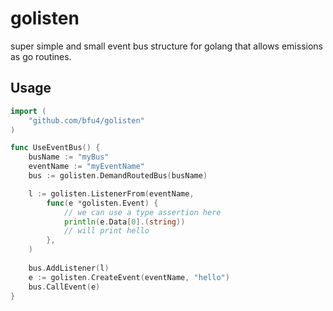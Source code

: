 # golisten

super simple and small event bus structure
for golang that allows emissions as go routines.


## Usage
```go
import (
	"github.com/bfu4/golisten"
)

func UseEventBus() {
	busName := "myBus"
	eventName := "myEventName"
	bus := golisten.DemandRoutedBus(busName)

	l := golisten.ListenerFrom(eventName,
        func(e *golisten.Event) {
        	// we can use a type assertion here
        	println(e.Data[0].(string))
        	// will print hello
        },
    )
    
    bus.AddListener(l)
	e := golisten.CreateEvent(eventName, "hello")
    bus.CallEvent(e)
}
```